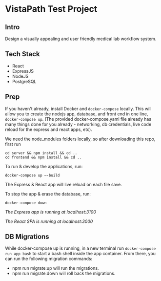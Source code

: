 # VistaPath Test Project

## Intro
Design a visually appealing and user friendly medical lab workflow system.

## Tech Stack
- React
- ExpressJS
- NodeJS
- PostgreSQL

## Prep
If you haven't already, install Docker and `docker-compose` locally. This will allow you to 
create the nodejs app, database, and front end in one line, `docker-compose up`. (The provided 
docker-compose.yaml file already has many things done for you already - networking, db credentials, 
live code reload for the express and react apps, etc).

We need the node_modules folders locally, so after downloading this repo, first run
```
cd server && npm install && cd ..
cd frontend && npm install && cd ..
```

To run & develop the applications, run:
```
docker-compose up —-build
```
The Express & React app will live reload on each file save.

To stop the app & erase the database, run:
```
docker-compose down
```

_The Express app is running at localhost:3100_

_The React SPA is running at localhost:3000_

## DB Migrations
While docker-compose up is running, in a new terminal run `docker-compose run app bash` to start a bash shell inside the app container. From there, you can run the following migration commands:
- npm run migrate:up will run the migrations.
- npm run migrate:down will roll back the migrations.

